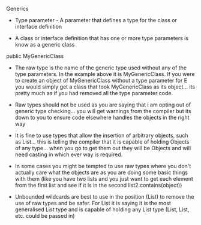 Generics

- Type parameter - A parameter that defines a type for the class or interface definition

- A class or interface definition that has one or more type parameters is know as a generic class

public MyGenericClass<E>

- The raw type is the name of the generic type used without any of the type parameters. In the example above it is MyGenericClass. If you were to create an object of MyGenericClass without a type parameter for E you would simply get a class that took MyGenericClass as its object... its pretty much as if you had removed all the type parameter code.

- Raw types should not be used as you are saying that i am opting out of generic type checking... you will get warnings from the compiler but its down to you to ensure code elsewhere handles the objects in the right way

- It is fine to use types that allow the insertion of arbitrary objects, such as List<Object>... this is telling the compiler that it is capable of holding Objects of any type... when you go to get them out they will be Objects and will need casting in which ever way is required.

- In some cases you might be tempted to use raw types where you don't actually care what the objects are as you are doing some basic things with them (like you have two lists and you just want to get each element from the first list and see if it is in the second list2.contains(object))

- Unbounded wildcards are best to use in the position (List<?>) to remove the use of raw types and be safer. For List<?> it is saying it is the most generalised List type and is capable of holding any List type (List<String>, List<Integer>, etc. could be passed in)